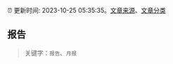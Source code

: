 :alarm_clock: 更新时间: 2023-10-25 05:35:35。[文章来源](/README.md)、[文章分类](/TAGS.md)

## 报告


> 关键字：`报告`、`月报`



